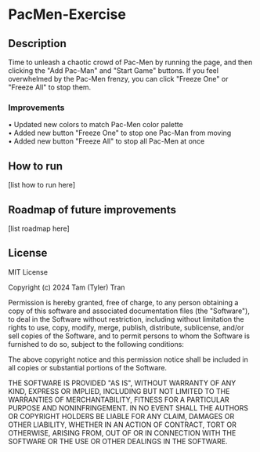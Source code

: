 # PacMen-Exercise

## Description

Time to unleash a chaotic crowd of Pac-Men by running the page, and then clicking the "Add Pac-Man" and "Start Game" buttons. If you feel overwhelmed by the Pac-Men frenzy, you can click "Freeze One" or "Freeze All" to stop them.

### Improvements
• Updated new colors to match Pac-Men color palette <br />
• Added new button "Freeze One" to stop one Pac-Man from moving <br />
• Added new button "Freeze All" to stop all Pac-Men at once

## How to run
[list how to run here]

## Roadmap of future improvements
[list roadmap here]

## License

MIT License

Copyright (c) 2024 Tam (Tyler) Tran

Permission is hereby granted, free of charge, to any person obtaining a copy
of this software and associated documentation files (the "Software"), to deal
in the Software without restriction, including without limitation the rights
to use, copy, modify, merge, publish, distribute, sublicense, and/or sell
copies of the Software, and to permit persons to whom the Software is
furnished to do so, subject to the following conditions:

The above copyright notice and this permission notice shall be included in all
copies or substantial portions of the Software.

THE SOFTWARE IS PROVIDED "AS IS", WITHOUT WARRANTY OF ANY KIND, EXPRESS OR
IMPLIED, INCLUDING BUT NOT LIMITED TO THE WARRANTIES OF MERCHANTABILITY,
FITNESS FOR A PARTICULAR PURPOSE AND NONINFRINGEMENT. IN NO EVENT SHALL THE
AUTHORS OR COPYRIGHT HOLDERS BE LIABLE FOR ANY CLAIM, DAMAGES OR OTHER
LIABILITY, WHETHER IN AN ACTION OF CONTRACT, TORT OR OTHERWISE, ARISING FROM,
OUT OF OR IN CONNECTION WITH THE SOFTWARE OR THE USE OR OTHER DEALINGS IN THE
SOFTWARE.
